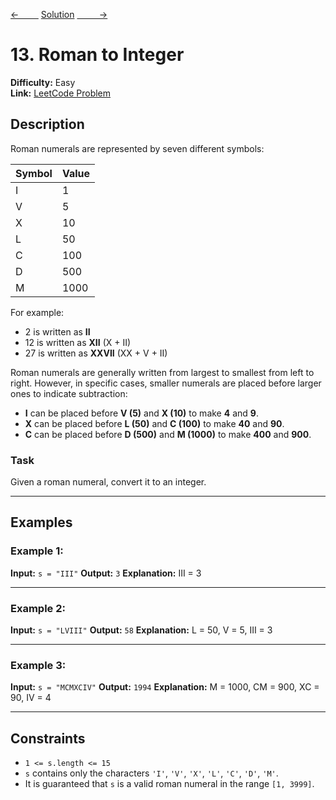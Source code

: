 [<-&nbsp;&nbsp;&nbsp;&nbsp;&nbsp;&nbsp;&nbsp;&nbsp;](../108.%20Convert%20Sorted%20Array%20to%20BST/statement.md)
[Solution](13.%20Roman%20to%20Integer/solution.js)
[&nbsp;&nbsp;&nbsp;&nbsp;&nbsp;&nbsp;&nbsp;&nbsp; ->](../392.%20Is%20Subsequence/statement.md)

# 13. Roman to Integer

**Difficulty:** Easy <br>
**Link:** [LeetCode Problem](https://leetcode.com/problems/roman-to-integer/)

## Description

Roman numerals are represented by seven different symbols:

| Symbol | Value |
| ------ | ----- |
| I      | 1     |
| V      | 5     |
| X      | 10    |
| L      | 50    |
| C      | 100   |
| D      | 500   |
| M      | 1000  |

For example:

- 2 is written as **II**
- 12 is written as **XII** (X + II)
- 27 is written as **XXVII** (XX + V + II)

Roman numerals are generally written from largest to smallest from left to right. However, in specific cases, smaller numerals are placed before larger ones to indicate subtraction:

- **I** can be placed before **V (5)** and **X (10)** to make **4** and **9**.
- **X** can be placed before **L (50)** and **C (100)** to make **40** and **90**.
- **C** can be placed before **D (500)** and **M (1000)** to make **400** and **900**.

### Task

Given a roman numeral, convert it to an integer.

---

## Examples

### Example 1:

**Input:**
`s = "III"`
**Output:**
`3`
**Explanation:**
III = 3

---

### Example 2:

**Input:**
`s = "LVIII"`
**Output:**
`58`
**Explanation:**
L = 50, V = 5, III = 3

---

### Example 3:

**Input:**
`s = "MCMXCIV"`
**Output:**
`1994`
**Explanation:**
M = 1000, CM = 900, XC = 90, IV = 4

---

## Constraints

- `1 <= s.length <= 15`
- `s` contains only the characters `'I'`, `'V'`, `'X'`, `'L'`, `'C'`, `'D'`, `'M'`.
- It is guaranteed that `s` is a valid roman numeral in the range `[1, 3999]`.
